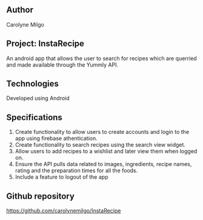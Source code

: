 ## Author
Carolyne Milgo

## Project: InstaRecipe
An android app that allows the user to search for recipes which are querried and made available through the Yummly API.

## Technologies
Developed using Android

## Specifications
1. Create functionality to allow users to create accounts and login to the app using firebase athentication. 
2. Create functionality to search recipes using the search view widget.
3. Allow users to add recipes to a wishlist and later view them when logged on. 
4. Ensure the API pulls data related to images, ingredients, recipe names, rating and the preparation times for all the foods. 
5. Include a feature to logout of the app

## Github repository
https://github.com/carolynemilgo/InstaRecipe






